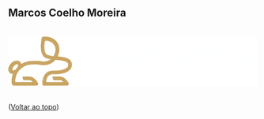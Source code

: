 <!-- Improved compatibility of back to top link: See: https://github.com/othneildrew/Best-README-Template/pull/73 -->
<a name="readme-top"></a>


<!-- PROJECT SHIELDS -->
<!--
*** I'm using markdown "reference style" links for readability.
*** Reference links are enclosed in brackets [ ] instead of parentheses ( ).
*** https://www.markdownguide.org/basic-syntax/#reference-style-links
-->
<!-- [![LinkedIn][linkedin-shield]][linkedin-url]
[![GitHub][GitHub-Shild]][github-url] -->

<!-- Nome + Logo-->
<div align="Left">
    <h2>Marcos Coelho Moreira</h2>
    </br>
    <div>
        <!-- <img src="assets/logo-Coelho-Tech.png"  width="30%" > -->
        <picture>
            <source media="(prefers-color-scheme: dark)" 
                srcset="assets/logo-Coelho-Tech-Dark-Mode.png">
            <source media="(prefers-color-scheme: light)" 
                srcset="assets/logo-Coelho-Tech-Ligth-Mode.png">
            <img alt="Shows an illustrated sun in light mode and a moon with stars in dark mode."
                 src="assets/logo-Coelho-Tech-Dark-Mode.png">
        </picture>
    </div>
</div>
</br>

<!-- ACKNOWLEDGMENTS -->
<!-- ## Conhecimentos/knowledge -->

<!-- ![Java][Java-Shield] -->
<!-- ![Spring][Spring-Shield] -->
<!-- [![Next][Next.js]][Next-url] -->
<!-- [![React][React.js]][React-url] -->
<!-- [![Angular][Angular.io]][Angular-url] -->
<!-- ![MySQL][MySql-Shield] -->
<!-- ![Postgres][Postgres-Shield] -->
<!-- ![Figma][Figma-shield] -->

<a align="right">(<a href="#readme-top">Voltar ao topo</a>)</a>


<!-- MARKDOWN LINKS & IMAGES -->
<!-- https://www.markdownguide.org/basic-syntax/#reference-style-links -->
<!-- [linkedin-shield]: https://img.shields.io/badge/linkedin-%230077B5.svg?style=for-the-badge&logo=linkedin&logoColor=white
[linkedin-url]: https://www.linkedin.com/in/marcos-coelho-moreira/
[Next.js]: https://img.shields.io/badge/next.js-000000?style=for-the-badge&logo=nextdotjs&logoColor=white
[Next-url]: https://nextjs.org/
[React.js]: https://img.shields.io/badge/React-20232A?style=for-the-badge&logo=react&logoColor=61DAFB
[React-url]: https://reactjs.org/
[Angular.io]: https://img.shields.io/badge/Angular-DD0031?style=for-the-badge&logo=angular&logoColor=white
[Angular-url]: https://angular.io/
[Java-Shield]: https://img.shields.io/badge/java-%23ED8B00.svg?style=for-the-badge&logo=java&logoColor=white
[Spring-Shield]: https://img.shields.io/badge/spring-%236DB33F.svg?style=for-the-badge&logo=spring&logoColor=white
[GitHub-Shild]: https://img.shields.io/badge/github-%23121011.svg?style=for-the-badge&logo=github&logoColor=white
[github-url]: https://github.com/marcoscmoreira
[MySql-Shield]: https://img.shields.io/badge/mysql-%2300f.svg?style=for-the-badge&logo=mysql&logoColor=white
[Postgres-Shield]: https://img.shields.io/badge/postgres-%23316192.svg?style=for-the-badge&logo=postgresql&logoColor=white
[Figma-shield]: https://img.shields.io/badge/figma-%23F24E1E.svg?style=for-the-badge&logo=figma&logoColor=white -->

<!-- Bibliotecas de escudos -->
<!-- https://github.com/Ileriayo/markdown-badges -->
<!-- https://github.com/othneildrew/Best-README-Template/blob/master/BLANK_README.md -->
<!-- https://www.markdownguide.org/basic-syntax/#reference-style-links -->